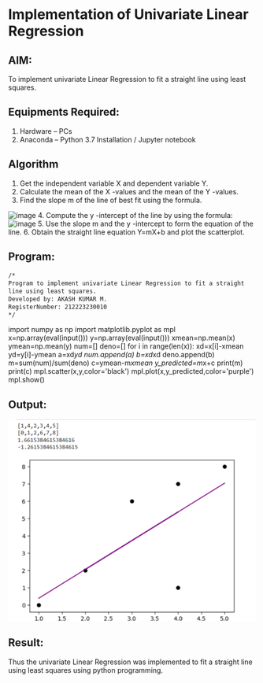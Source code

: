 # Implementation of Univariate Linear Regression
## AIM:
To implement univariate Linear Regression to fit a straight line using least squares.

## Equipments Required:
1. Hardware – PCs
2. Anaconda – Python 3.7 Installation / Jupyter notebook

## Algorithm
1. Get the independent variable X and dependent variable Y.
2. Calculate the mean of the X -values and the mean of the Y -values.
3. Find the slope m of the line of best fit using the formula. 
<img width="231" alt="image" src="https://user-images.githubusercontent.com/93026020/192078527-b3b5ee3e-992f-46c4-865b-3b7ce4ac54ad.png">
4. Compute the y -intercept of the line by using the formula:
<img width="148" alt="image" src="https://user-images.githubusercontent.com/93026020/192078545-79d70b90-7e9d-4b85-9f8b-9d7548a4c5a4.png">
5. Use the slope m and the y -intercept to form the equation of the line.
6. Obtain the straight line equation Y=mX+b and plot the scatterplot.

## Program:
```
/*
Program to implement univariate Linear Regression to fit a straight line using least squares.
Developed by: AKASH KUMAR M.
RegisterNumber: 212223230010
*/
```
import numpy as np
import matplotlib.pyplot as mpl
x=np.array(eval(input()))
y=np.array(eval(input()))
xmean=np.mean(x)
ymean=np.mean(y)
num=[]
deno=[]
for i in range(len(x)):
xd=x[i]-xmean
yd=y[i]-ymean
a=xd*yd
num.append(a)
b=xd*xd
deno.append(b)
m=sum(num)/sum(deno)
c=ymean-m*xmean
y_predicted=m*x+c
print(m)
print(c)
mpl.scatter(x,y,color='black')
mpl.plot(x,y_predicted,color='purple')
mpl.show()


## Output:

![output](output.png)


## Result:
Thus the univariate Linear Regression was implemented to fit a straight line using least squares using python programming.
